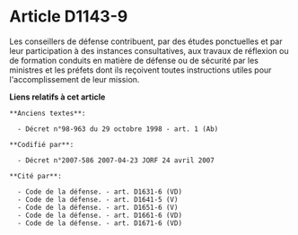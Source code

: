 # Article D1143-9

Les conseillers de défense contribuent, par des études ponctuelles et par leur participation à des instances consultatives,
aux travaux de réflexion ou de formation conduits en matière de défense ou de sécurité par les ministres et les préfets dont
ils reçoivent toutes instructions utiles pour l'accomplissement de leur mission.

**Liens relatifs à cet article**

	**Anciens textes**:

	  - Décret n°98-963 du 29 octobre 1998 - art. 1 (Ab)

	**Codifié par**:

	  - Décret n°2007-586 2007-04-23 JORF 24 avril 2007

	**Cité par**:

	  - Code de la défense. - art. D1631-6 (VD)
	  - Code de la défense. - art. D1641-5 (V)
	  - Code de la défense. - art. D1651-6 (V)
	  - Code de la défense. - art. D1661-6 (VD)
	  - Code de la défense. - art. D1671-6 (VD)
